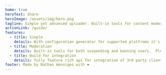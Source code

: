 ```yaml
---
home: true
heroText: Share
heroImage: /assets/img/hero.png
tagline: Simple yet advanced uploader. Built-in tools for content moderation tools for admins, and with integration in mind.
actionLink: /guide/
features:
  - title: Simple
    details: With configuration generator for supported platfroms it's easy to get right and going.
  - title: Moderation
    details: Built-in tools for both suspending and banning users.  Plus removal of offending content.
  - title: Build for integration
    details: fully feature rich api for integration of 3rd party clients.
footer: Made by Nathan Henniges with ❤️
---
```

